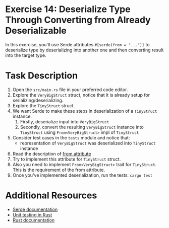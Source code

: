 # Exercise 14: Deserialize Type Through Converting from Already Deserializable

In this exercise, you'll use Serde attributes `#[serde(from = "...")]` to deserialize type by deserializing into another one and then converting result into the target type.

# Task Description

1. Open the `src/main.rs` file in your preferred code editor.
2. Explore the `VeryBigStruct` struct, notice that it is already setup for serializing/deserializing.
3. Explore the `TinyStruct` struct.
4. We want Serde to make these steps in deserialization of a `TinyStruct` instance:
   1. Firstly, deserialize input into `VeryBigStruct`
   2. Secondly, convert the resulting `VeryBigStruct` instance into `TinyStruct` using `From<VeryBigStruct>` impl of `TinyStruct` 
5. Consider test cases in the `tests` module and notice that:
   - representation of `VeryBigStruct` was deserialized into `TinyStruct` instance
6. Read the description of [from attribute](https://serde.rs/container-attrs.html#from)
7. Try to implement this attribute for `TinyStruct` struct.
8. Also you need to implement `From<VeryBigStruct>` trait for `TinyStruct`. This is the requirement of the from attribute.
9. Once you've implemented deserialization, run the tests: `cargo test`

# Additional Resources

* [Serde documentation](https://serde.rs/)
* [Unit testing in Rust](https://doc.rust-lang.org/rust-by-example/testing/unit_testing.html)
* [Rust documentation](https://www.rust-lang.org/learn)

